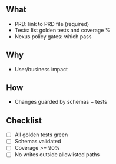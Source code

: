 ## What
- PRD: link to PRD file (required)
- Tests: list golden tests and coverage %
- Nexus policy gates: which pass

## Why
- User/business impact

## How
- Changes guarded by schemas + tests

## Checklist
- [ ] All golden tests green
- [ ] Schemas validated
- [ ] Coverage >= 90%
- [ ] No writes outside allowlisted paths